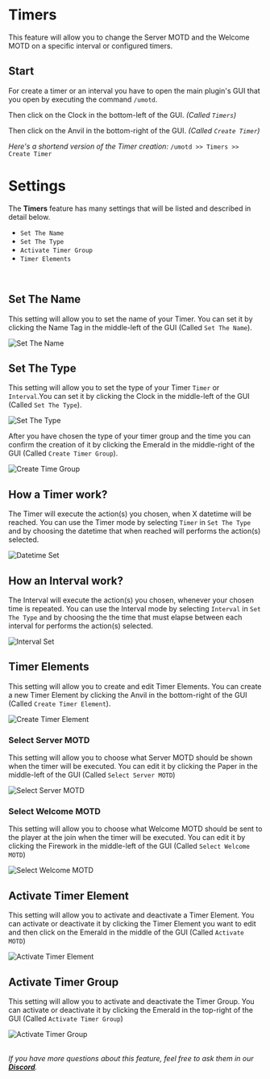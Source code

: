 # Timers
This feature will allow you to change the Server MOTD and the Welcome MOTD on a specific interval or configured timers.
<br>

## Start
For create a timer or an interval you have to open the main plugin's GUI that you open by executing the command `/umotd`.
<br>

Then click on the Clock in the bottom-left of the GUI. *(Called `Timers`)*
<br>

Then click on the Anvil in the bottom-right of the GUI. *(Called `Create Timer`)*
<br>

*Here's a shortend version of the Timer creation:*
`/umotd >> Timers >> Create Timer`
<br>

# Settings
The **Timers** feature has many settings that will be listed and described in detail below.
<br>

- `Set The Name`
- `Set The Type`
- `Activate Timer Group`
- `Timer Elements`
<br>

## Set The Name
This setting will allow you to set the name of your Timer. You can set it by clicking the Name Tag in the middle-left of the GUI (Called `Set The Name`).
<br>

![Set The Name](https://i.imgur.com/UGCto92.png)
<br>

## Set The Type
This setting will allow you to set the type of your Timer `Timer` or `Interval`.You can set it by clicking the Clock in the middle-left of the GUI (Called `Set The Type`).
<br>

![Set The Type](https://i.imgur.com/CaZCQLV.png)
<br>

After you have chosen the type of your timer group and the time you can confirm the creation of it by clicking the Emerald in the middle-right of the GUI (Called `Create Timer Group`).
<br>

![Create Time Group](https://i.imgur.com/qO6TFwF.png)
<br>

## How a Timer work?
The Timer will execute the action(s) you chosen, when X datetime will be reached. You can use the Timer mode by selecting `Timer` in `Set The Type` and by choosing the datetime that when reached will performs the action(s) selected.
<br>

![Datetime Set](https://i.imgur.com/gJblbU7.png)
<br>

## How an Interval work?
The Interval will execute the action(s) you chosen, whenever your chosen time is repeated. You can use the Interval mode by selecting `Interval` in `Set The Type` and by choosing the the time that must elapse between each interval for performs the action(s) selected.
<br>

![Interval Set](https://i.imgur.com/gow8g2X.png)
<br>

## Timer Elements
This setting will allow you to create and edit Timer Elements. You can create a new Timer Element by clicking the Anvil in the bottom-right of the GUI (Called `Create Timer Element`).
<br>

![Create Timer Element](https://i.imgur.com/agn4Q24.png)
<br>

### Select Server MOTD
This setting will allow you to choose what Server MOTD should be shown when the timer will be executed. You can edit it by clicking the Paper in the middle-left of the GUI (Called `Select Server MOTD`)
<br>

![Select Server MOTD](https://i.imgur.com/6USnWDr.png)
<br>

### Select Welcome MOTD
This setting will allow you to choose what Welcome MOTD should be sent to the player at the join when the timer will be executed. You can edit it by clicking the Firework in the middle-left of the GUI (Called `Select Welcome MOTD`)
<br>

![Select Welcome MOTD](https://i.imgur.com/f0IWGtE.png)
<br>

## Activate Timer Element
This setting will allow you to activate and deactivate a Timer Element. You can activate or deactivate it by clicking the Timer Element you want to edit and then click on the Emerald in the middle of the GUI (Called `Activate MOTD`)
<br>

![Activate Timer Element](https://i.imgur.com/lyOALQy.png)
<br>

## Activate Timer Group
This setting will allow you to activate and deactivate the Timer Group. You can activate or deactivate it by clicking the Emerald in the top-right of the GUI (Called `Activate Timer Group`)
<br>

![Activate Timer Group](https://i.imgur.com/HNlBxjv.png)
<br>
<br>

_If you have more questions about this feature, feel free to ask them in our **[Discord](https://discord.gg/3JuHDm8)**._